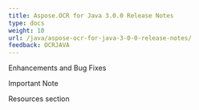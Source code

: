 ```yaml
---
title: Aspose.OCR for Java 3.0.0 Release Notes
type: docs
weight: 10
url: /java/aspose-ocr-for-java-3-0-0-release-notes/
feedback: OCRJAVA
---
```


Enhancements and Bug Fixes

Important Note

Resources section
